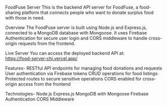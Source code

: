 FoodFuse Server
This is the backend API server for FoodFuse, a food-sharing platform that connects people who want to donate surplus food with those in need.

Overview
The FoodFuse server is built using Node.js and Express.js, connected to a MongoDB database with Mongoose. It uses Firebase Authentication for secure user login and CORS middleware to handle cross-origin requests from the frontend.

Live Server
You can access the deployed backend API at:  
https://food-server-chi.vercel.app/
  
Features-
RESTful API endpoints for managing food donations and requests 
User authentication via Firebase tokens
CRUD operations for food listings
Protected routes to secure sensitive operations
CORS enabled for cross-origin access from the frontend  
 
Technologies- 
Node.js
Express.js
MongoDB with Mongoose
Firebase Authentication
CORS Middleware  
  
